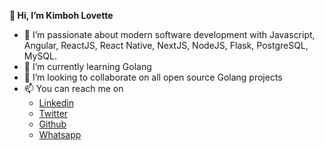  **👋 Hi, I’m Kimboh Lovette**

- 👀 I’m passionate about modern software development with Javascript, Angular, ReactJS, React Native, NextJS, NodeJS, Flask,   PostgreSQL, MySQL.
- 🌱 I’m currently learning Golang
- 💞️ I’m looking to collaborate on all open source Golang projects
- 📫 You can reach me on
  - [Linkedin](https://www.linkedin.com/in/kimbohlovette)
  - [Twitter](https://twitter.com/KimbohLovette)
  - [Github](https://github.com/Kimbohlovette)
  - [Whatsapp](https://wa.link/nmw988)
